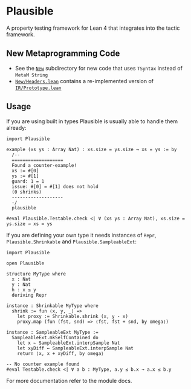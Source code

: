 # Plausible
A property testing framework for Lean 4 that integrates into the tactic framework.

## New Metaprogramming Code
- See the [`New`](./Plausible/New/) subdirectory for new code that uses `TSyntax` instead of `MetaM String` 
- [`New/Headers.lean`](./Plausible/New/Headers.lean) contains a re-implemented version of [`IR/Prototype.lean`](./Plausible/IR/Prototype.lean) 

## Usage
If you are using built in types Plausible is usually able to handle them already:
```lean
import Plausible

example (xs ys : Array Nat) : xs.size = ys.size → xs = ys := by
  /--
  ===================
  Found a counter-example!
  xs := #[0]
  ys := #[1]
  guard: 1 = 1
  issue: #[0] = #[1] does not hold
  (0 shrinks)
  -------------------
  -/
  plausible

#eval Plausible.Testable.check <| ∀ (xs ys : Array Nat), xs.size = ys.size → xs = ys
```

If you are defining your own type it needs instances of `Repr`, `Plausible.Shrinkable` and
`Plausible.SampleableExt`:
```lean
import Plausible

open Plausible

structure MyType where
  x : Nat
  y : Nat
  h : x ≤ y
  deriving Repr

instance : Shrinkable MyType where
  shrink := fun ⟨x, y, _⟩ =>
    let proxy := Shrinkable.shrink (x, y - x)
    proxy.map (fun (fst, snd) => ⟨fst, fst + snd, by omega⟩)

instance : SampleableExt MyType :=
  SampleableExt.mkSelfContained do
    let x ← SampleableExt.interpSample Nat
    let xyDiff ← SampleableExt.interpSample Nat
    return ⟨x, x + xyDiff, by omega⟩

-- No counter example found
#eval Testable.check <| ∀ a b : MyType, a.y ≤ b.x → a.x ≤ b.y
```
For more documentation refer to the module docs.
